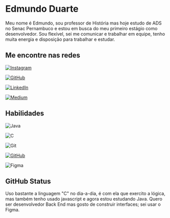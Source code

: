 
# Edmundo Duarte    

Meu nome é Edmundo, sou professor de História mas hoje estudo de ADS no Senac Pernambuco e estou em busca do meu primeiro estágio como desenvolvedor. Sou flexível, sei me comunicar e trabalhar em equipe, tenho muita energia e disposição para trabalhar e estudar.    

## Me encontre nas redes 

[![Instagram](https://img.shields.io/badge/-Instagram-%23E4405F?style=for-the-badge&logo=instagram&logoColor=white)](https://www.instagram.com/Edmundo91/) 

[![GitHub](https://img.shields.io/badge/GitHub-100000?style=for-the-badge&logo=github&logoColor=white)](https://github.com/edworld92/) 

[![LinkedIn](https://img.shields.io/badge/LinkedIn-0077B5?style=for-the-badge&logo=linkedin&logoColor=white)](www.linkedin.com/in/edmundo-duarte-0454602a7)

[![Medium](https://img.shields.io/badge/-Medium-%23000000?style=for-the-badge&logo=medium&logoColor=white)](https://medium.com/@edmundoduarte)

## Habilidades 
![Java](https://img.shields.io/badge/java-%23ED8B00.svg?style=for-the-badge&logo=openjdk&logoColor=white) 

![C](https://img.shields.io/badge/C-00599C?style=for-the-badge&logo=c&logoColor=white) 

![Git](https://img.shields.io/badge/GIT-E44C30?style=for-the-badge&logo=git&logoColor=white) 


[![GitHub](https://img.shields.io/badge/GitHub-100000?style=for-the-badge&logo=github&logoColor=white)](https://github.com/Edmundo91)

![Figma](https://img.shields.io/badge/Figma-696969?style=for-the-badge&logo=figma&logoColor=figma)


## GitHub Status 

Uso bastante a linguagem "C" no dia-a-dia, é com ela que exercito a lógica, mas também tenho usado javascript e agora estou estudando Java. Quero ser desenvolvedor Back End mas gosto de construir interfaces; sei usar o Figma.